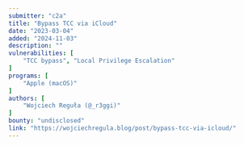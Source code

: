 ```yaml
---
submitter: "c2a"
title: "Bypass TCC via iCloud"
date: "2023-03-04"
added: "2024-11-03"
description: ""
vulnerabilities: [
    "TCC bypass", "Local Privilege Escalation"
]
programs: [
    "Apple (macOS)"
]
authors: [
    "Wojciech Reguła (@_r3ggi)"
]
bounty: "undisclosed"
link: "https://wojciechregula.blog/post/bypass-tcc-via-icloud/"
---
```




